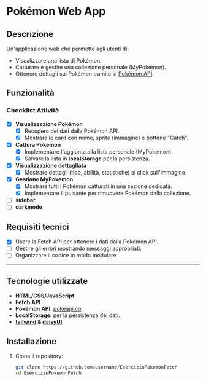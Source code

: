 # Pokémon Web App

## Descrizione
Un'applicazione web che permette agli utenti di:
- Visualizzare una lista di Pokémon.
- Catturare e gestire una collezione personale (MyPokemon).
- Ottenere dettagli sui Pokémon tramite la [Pokémon API](https://pokeapi.co/).

## Funzionalità

### Checklist Attività
- [x] **Visualizzazione Pokémon**
  - [x] Recupero dei dati dalla Pokémon API.
  - [x] Mostrare le card con nome, sprite (immagine) e bottone "Catch".
- [x] **Cattura Pokémon**
  - [x] Implementare l'aggiunta alla lista personale (MyPokemon).
  - [x] Salvare la lista in **localStorage** per la persistenza.
- [x] **Visualizzazione dettagliata**
  - [x] Mostrare dettagli (tipo, abilità, statistiche) al click sull'immagine.
- [x] **Gestione MyPokemon**
  - [x] Mostrare tutti i Pokémon catturati in una sezione dedicata.
  - [x] Implementare il pulsante per rimuovere Pokémon dalla collezione.
- [ ] **sidebar**
- [ ]  **darkmode**

## Requisiti tecnici
- [x] Usare la Fetch API per ottenere i dati dalla Pokémon API.
- [ ] Gestire gli errori mostrando messaggi appropriati.
- [ ] Organizzare il codice in modo modulare.

---

## Tecnologie utilizzate
- **HTML/CSS/JavaScript**
- **Fetch API**
- **Pokémon API**: [pokeapi.co](https://pokeapi.co/)
- **LocalStorage**: per la persistenza dei dati.
- **[tailwind](https://tailwindcss.com/) & [daisyUI](https://daisyui.com/)**

## Installazione
1. Clona il repository:
   ```bash
   git clone https://github.com/username/EsercizioPokemonFetch
   cd EsercizioPokemonFetch
